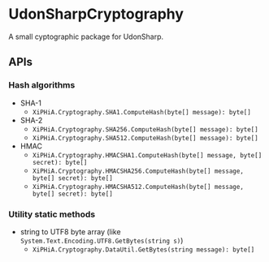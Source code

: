 # UdonSharpCryptography

A small cyptographic package for UdonSharp.

## APIs

### Hash algorithms

* SHA-1
  * `XiPHiA.Cryptography.SHA1.ComputeHash(byte[] message): byte[]`
* SHA-2
  * `XiPHiA.Cryptography.SHA256.ComputeHash(byte[] message): byte[]`
  * `XiPHiA.Cryptography.SHA512.ComputeHash(byte[] message): byte[]`
* HMAC
  * `XiPHiA.Cryptography.HMACSHA1.ComputeHash(byte[] message, byte[] secret): byte[]`
  * `XiPHiA.Cryptography.HMACSHA256.ComputeHash(byte[] message, byte[] secret): byte[]`
  * `XiPHiA.Cryptography.HMACSHA512.ComputeHash(byte[] message, byte[] secret): byte[]`

### Utility static methods

* string to UTF8 byte array (like `System.Text.Encoding.UTF8.GetBytes(string s)`)
  * `XiPHiA.Cryptography.DataUtil.GetBytes(string message): byte[]`
